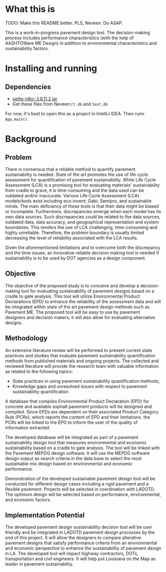 # What this is

TODO: Make this README better. PLS, Neveen. Do ASAP.

This is a work-in-progress pavement design tool. The decision-making
process includes performance characteristics (with the help of
AASHTOWare ME Design) in addition to environmental characteristics
and sustainability factors.

# Installing and running

## Dependencies

- [sqlite-jdbc-3.8.11.2.jar](https://bitbucket.org/xerial/sqlite-jdbc/downloads/sqlite-jdbc-3.8.11.2.jar)
- Get these files from Neveen:`rt.db` and `test.db`

For now, it's best to open this as a project in IntelliJ IDEA. Then
runn `App.main()`.

# Background

## Problem

There is consensus that a reliable method to quantify pavement
sustainability is needed.  State of the art promotes the use of life
cycle assessment for quantification of pavement sustainability.
While Life Cycle Assessment (LCA) is a promising tool for evaluating
materials’ sustainability from cradle to grave, it is time-consuming
and the data used can be outdated and/or inaccurate. Various Life
Cycle Assessment (LCA) models/tools exist including eco-invent;
Gabi; Semipro, and sustainable minds.  The main deficiency of these
tools is that their data might be biased or incomplete. Furthermore,
discrepancies emerge when each model has its own data sources. Such
discrepancies could be related to the data sources, outdated data,
data accuracy, and geographical representation and system
boundaries. This renders the use of LCA challenging, time-consuming
and highly unreliable. Therefore, the problem boundary is usually
limited decreasing the level of reliability associated with the LCA
results. 

Given the aforementioned limitations and to overcome both the
discrepancy and the time issues, an innovative reliable decision
making tool is needed if sustainability is to be used by DOT
agencies as a design component. 

## Objective

The objective of the proposed study is to conceive and develop a
decision-making tool for evaluating sustainability of pavement
designs based on a cradle to gate analysis. This tool will utilize
Environmental Product Declarations (EPD) to enhance the reliability
of the assessment data and will be integrated within state of the
art pavement design methods such as Pavement ME.  The proposed tool
will be easy to use by pavement designers and decision makers; it
will also allow for evaluating alternative designs. 

## Methodology

An extensive literature review will be performed to present current
state practices and studies that evaluate pavement sustainability
quantification methods from published materials and ongoing
projects. The collected and reviewed literature will provide the
research team with valuable information as related to the following
topics:

- State practices in using pavement sustainability quantification
  methods;
- Knowledge gaps and unresolved issues with respect to pavement
  sustainability quantification

A database that compiles Environmental Product Declaration (EPD) for
concrete and available asphalt pavement products will be designed
and compiled. Since EPDs are dependent on their associated Product
Category Rule (PCRs), which reports the content of EPD and their
limitations.  the PCRs will be linked to the EPD to inform the user
of the quality of information extracted.

The developed database will be integrated as part of a pavement
sustainability design tool that measures environmental and economic
sustainability based on a cradle to gate analysis.  The tool will be
linked with the Pavement MEPDG design software. It will use the
MEPDG software design output as search criteria in the data base to
select the most sustainable mix design based on environmental and
economic performance.

Demonstration of the developed sustainable pavement design tool will
be conducted for different design cases including a rigid pavement
and a flexible pavement.  Projects will be selected in coordination
with LADOTD. The optimum design will be selected based on
performance, environmental, and economic factors.

## Implementation Potential

The developed pavement design sustainability decision tool will be
user friendly and be integrated in LADOTD pavement design processes
by the end of this project.  It will allow the designers to compare
alterative pavement designs that satisfy performance criteria from
an environmental and economic perspective to enhance the
sustainability of pavement design in LA.  The developed tool will
impact highway contractors, DOTs, transportation and civil
engineers.  It will help put Louisiana on the Map as leader in
pavement sustainability.
